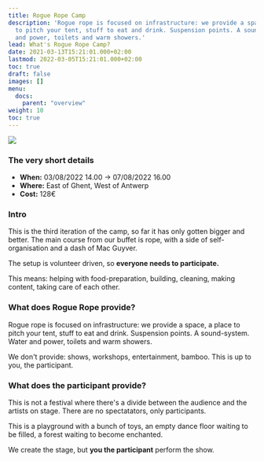 ```yaml
---
title: Rogue Rope Camp
description: 'Rogue rope is focused on infrastructure: we provide a space, a place
  to pitch your tent, stuff to eat and drink. Suspension points. A sound-system. Water
  and power, toilets and warm showers.'
lead: What's Rogue Rope Camp?
date: 2021-03-13T15:21:01.000+02:00
lastmod: 2022-03-05T15:21:01.000+02:00
toc: true
draft: false
images: []
menu: 
  docs:
    parent: "overview"
weight: 10
toc: true
---
```

![](/images/logo2022.png)

### The very short details

* **When:** 03/08/2022 14.00 -&gt; 07/08/2022 16.00
* **Where:** East of Ghent, West of Antwerp
* **Cost:** 128€ 

### Intro

This is the third iteration of the camp, so far it has only gotten bigger and better. The main course from our buffet is rope, with a side of self-organisation and a dash of Mac Guyver.

The setup is volunteer driven, so **everyone needs to participate.**

This means: helping with food-preparation, building, cleaning, making content, taking care of each other.

### What does Rogue Rope provide?

Rogue rope is focused on infrastructure: we provide a space, a place to pitch your tent, stuff to eat and drink. Suspension points. A sound-system. Water and power, toilets and warm showers.

We don't provide: shows, workshops, entertainment, bamboo. This is up to you, the participant.

### What does the participant provide?

This is not a festival where there's a divide between the audience and the artists on stage. There are no spectatators, only participants.

This is a playground with a bunch of toys, an empty dance floor waiting to be filled, a forest waiting to become enchanted.

We create the stage, but **you the participant** perform the show.